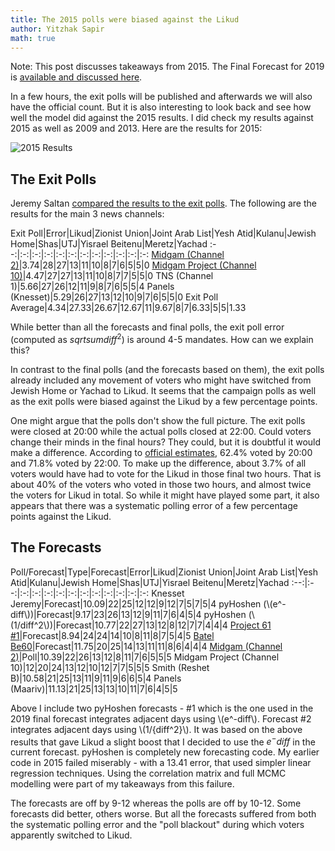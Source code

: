 ```yaml
---
title: The 2015 polls were biased against the Likud
author: Yitzhak Sapir
math: true
---
```

<style>
table { display: block; overflow-x: auto; white-space: nowrap }
</style>
Note: This post discusses takeaways from 2015. The Final Forecast for 2019 is [available and discussed here](http://pyhoshen.org/2019/04/07/2019-Election-Final-Forecast.html).

In a few hours, the exit polls will be published and afterwards we will also have the official count. But it is also interesting to look back and see how well the model did against the 2015 results. I did check my results against 2015 as well as 2009 and 2013. Here are the results for 2015:

![2015 Results](/images/2019-04-09-The-2015-polls-were-biased-against-the-Likud/2019-04-09-The-2015-polls-were-biased-against-the-Likud-2015-Forecast.png)
<!--more-->

## The Exit Polls

Jeremy Saltan [compared the results to the exit polls](https://knessetjeremy.com/2015/03/18/average-of-5-exit-polls-likud-26-2-zionist-union-25-6-joint-arab-list-13-yesh-atid-11-8-kulanu-9-6-bayit-yehudi-8-4-shas-7-2/). The following are the results for the main 3 news channels:

Exit Poll|Error|Likud|Zionist Union|Joint Arab List|Yesh Atid|Kulanu|Jewish Home|Shas|UTJ|Yisrael Beitenu|Meretz|Yachad
:--:|:-:|:-:|:-:|:-:|:-:|:-:|:-:|:-:|:-:|:-:|:-:
[Midgam (Channel 2)](https://www.mako.co.il/news-military/politics-q1_2015/Article-fd69215b6292c41004.htm)|3.74|28|27|13|11|10|8|7|6|5|5|0
[Midgam Project (Channel 10)](http://10tv.nana10.co.il/Article/?ArticleID=1116000)|4.47|27|27|13|11|10|8|7|7|5|5|0
TNS (Channel 1)|5.66|27|26|12|11|9|8|7|6|5|5|4
Panels (Knesset)|5.29|26|27|13|12|10|9|7|6|5|5|0
Exit Poll Average|4.34|27.33|26.67|12.67|11|9.67|8|7|6.33|5|5|1.33

While better than all the forecasts and final polls, the exit poll error (computed as $sqrt{sum{diff^2}}$) is around 4-5 mandates. How can we explain this?

In contrast to the final polls (and the forecasts based on them), the exit polls already included any movement of voters who might have switched from Jewish Home or Yachad to Likud. It seems that the campaign polls as well as the exit polls were biased against the Likud by a few percentage points.

One might argue that the polls don't show the full picture. The exit polls were closed at 20:00 while the actual polls closed at 22:00. Could voters change their minds in the final hours? They could, but it is doubtful it would make a difference. According to [official estimates](https://bechirot21.bechirot.gov.il/election/about/Pages/Hours_section_turnout.aspx), 62.4% voted by 20:00 and 71.8% voted by 22:00. To make up the difference, about 3.7% of all voters would have had to vote for the Likud in those final two hours. That is about 40% of the voters who voted in those two hours, and almost twice the voters for Likud in total. So while it might have played some part, it also appears that there was a systematic polling error of a few percentage points against the Likud.

## The Forecasts

Poll/Forecast|Type|Forecast|Error|Likud|Zionist Union|Joint Arab List|Yesh Atid|Kulanu|Jewish Home|Shas|UTJ|Yisrael Beitenu|Meretz|Yachad
:--:|:--:|:-:|:-:|:-:|:-:|:-:|:-:|:-:|:-:|:-:|:-:|:-:
Knesset Jeremy|Forecast|10.09|22|25|12|12|9|12|7|5|7|5|4
pyHoshen (\\(e^-diff\\))|Forecast|9.17|23|26|13|12|9|11|7|6|4|5|4
pyHoshen (\\(1/diff^2\\))|Forecast|10.77|22|27|13|12|8|12|7|7|4|4|4
[Project 61 #1](https://twitter.com/Nehemia_GA/status/577588144628862976)|Forecast|8.94|24|24|14|10|8|11|8|7|5|4|5
[Batel Be60](http://www.batelbe60.com/2015/03/blog-post_15.html)|Forecast|11.75|20|25|14|13|11|11|8|6|4|4|4
[Midgam (Channel 2)](https://www.mako.co.il/news-military/politics-q1_2015/Article-c446c18f3931c41004.htm)|Poll|10.39|22|26|13|12|8|11|7|6|5|5|5
Midgam Project (Channel 10)|12|20|24|13|12|10|12|7|7|5|5|5
Smith (Reshet B)|10.58|21|25|13|11|9|11|9|6|6|5|4
Panels (Maariv)|11.13|21|25|13|13|10|11|7|6|4|5|5

Above I include two pyHoshen forecasts - #1 which is the one used in the 2019 final forecast integrates adjacent days using \\(e^-diff\\). Forecast #2 integrates adjacent days using \\(1/{diff^2}\\). It was based on the above results that gave Likud a slight boost that I decided to use the $e^-diff$ in the current forecast. pyHoshen is completely new forecasting code. My earlier code in 2015 failed miserably - with a 13.41 error, that used simpler linear regression techniques. Using the correlation matrix and full MCMC modelling were part of my takeaways from this failure.

The forecasts are off by 9-12 whereas the polls are off by 10-12. Some forecasts did better, others worse. But all the forecasts suffered from both the systematic polling error and the "poll blackout" during which voters apparently switched to Likud.
